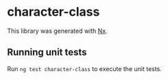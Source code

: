 # character-class

This library was generated with [Nx](https://nx.dev).

## Running unit tests

Run `ng test character-class` to execute the unit tests.
